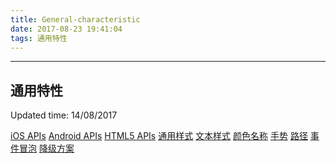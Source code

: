 ```yaml
---
title: General-characteristic
date: 2017-08-23 19:41:04
tags: 通用特性
---
```



---
通用特性
---

Updated time: 14/08/2017

[iOS APIs](https://github.com/2017/08/24/iOS-APIs)
[Android APIs](https://github.com/2017/08/24/Android-APIs)
[HTML5 APIs](https://github.com/2017/08/24/HTML5-APIs)
[通用样式](https://github.com/2017/08/24/Common-Style)
[文本样式](https://github.com/2017/08/24/Text-Style)
[颜色名称](https://github.com/2017/08/24/Color-Name-List)
[手势](https://github.com/2017/08/24/Gesture)
[路径](https://github.com/2017/08/24/Path)
[事件冒泡](https://github.com/2017/08/24/Event-Bubbling)
[降级方案](https://github.com/2017/08/24/Downgrade)